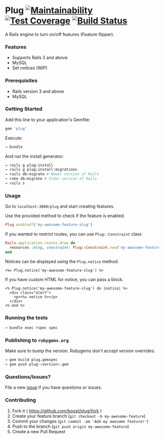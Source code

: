 # Plug [![Maintainability](https://api.codeclimate.com/v1/badges/4fcaa64bca3b7152487d/maintainability)](https://codeclimate.com/github/boost/plug/maintainability) [![Test Coverage](https://api.codeclimate.com/v1/badges/4fcaa64bca3b7152487d/test_coverage)](https://codeclimate.com/github/boost/plug/test_coverage) [![Build Status](https://travis-ci.org/boost/plug.svg?branch=master)](https://travis-ci.org/boost/plug)

A Rails engine to turn on/off features (Feature flipper).

### Features

- Supports Rails 3 and above
- MySQL
- Set notices (WIP)

### Prerequisites

- Rails version 3 and above
- MySQL

### Getting Started

Add this line to your application's Gemfile:

```ruby
gem 'plug'
```

Execute:

```bash
→ bundle
```

And run the install generator:

```bash
→ rails g plug:install
→ rails g plug:install:migrations
→ rails db:migrate # Newer version of Rails
→ rake db:migrate # Older version of Rails
→ rails s
```

### Usage

Go to `localhost:3000/plug` and start creating features.

Use the provided method to check if the feature is enabled.

```ruby
Plug.enabled?('my-awesome-feature-slug')
```

If you wanted to restrict routes, you can use `Plug::Constraint` class

```ruby
Rails.application.routes.draw do
  resources :blog, constraint: Plug::Constraint.new('my-awesome-feature-slug')
end
```

Notices can be displayed using the `Plug.notice` method.

```erb
<%= Plug.notice('my-awesome-feature-slug') %>
```

If you have custom HTML for notice, you can pass a block.


```erb
<% Plug.notice('my-awesome-feature-slug') do |notice| %>
  <div class="alert">
    <p><%= notice %></p>
  </div>
<% end %>
```

### Running the tests

```bash
→ bundle exec rspec spec
```

### Publishing to `rubygems.org`

Make sure to bump the version. Rubygems don't accept version overrides.

```bash
→ gem build plug.gemspec
→ gem push plug-<version>.gem
```

### Questions/Issues?

File a new [issue](https://github.com/boost/plug/issues/new) if you have questions or issues.

### Contributing

1. Fork it ( https://github.com/boost/plug/fork )
2. Create your feature branch (`git checkout -b my-awesome-feature`)
3. Commit your changes (`git commit -am 'Add my awesome feature!'`)
4. Push to the branch (`git push origin my-awesome-feature`)
5. Create a new Pull Request